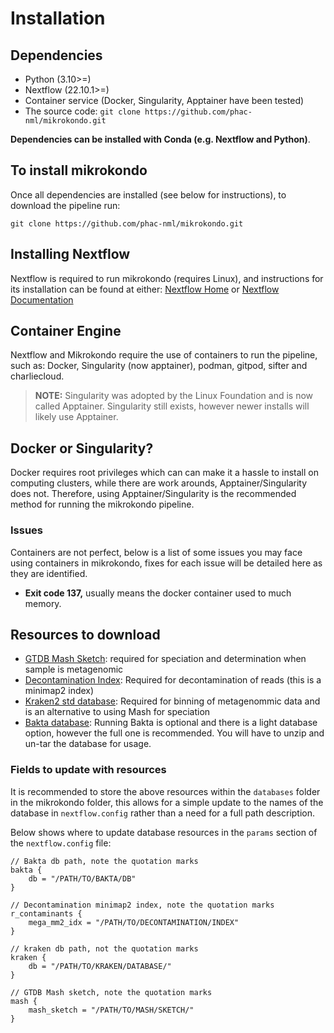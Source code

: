 # Installation

## Dependencies
- Python (3.10>=)
- Nextflow (22.10.1>=)
- Container service (Docker, Singularity, Apptainer have been tested)
- The source code: `git clone https://github.com/phac-nml/mikrokondo.git`

**Dependencies can be installed with Conda (e.g. Nextflow and Python)**. 

## To install mikrokondo
Once all dependencies are installed (see below for instructions), to download the pipeline run:

`git clone https://github.com/phac-nml/mikrokondo.git`

## Installing Nextflow
Nextflow is required to run mikrokondo (requires Linux), and instructions for its installation can be found at either: [Nextflow Home](https://www.nextflow.io/) or  [Nextflow Documentation](https://www.nextflow.io/docs/latest/getstarted.html#installation)

## Container Engine
Nextflow and Mikrokondo require the use of containers to run the pipeline, such as: Docker, Singularity (now apptainer), podman, gitpod, sifter and charliecloud. 

> **NOTE:** Singularity was adopted by the Linux Foundation and is now called Apptainer. Singularity still exists, however newer installs will likely use Apptainer.

## Docker or Singularity?
Docker requires root privileges which can can make it a hassle to install on computing clusters, while there are work arounds, Apptainer/Singularity does not. Therefore, using Apptainer/Singularity is the recommended method for running the mikrokondo pipeline.

### Issues
Containers are not perfect, below is a list of some issues you may face using containers in mikrokondo, fixes for each issue will be detailed here as they are identified. 

- **Exit code 137,** usually means the docker container used to much memory.

## Resources to download
- [GTDB Mash Sketch](https://zenodo.org/record/8408361): required for speciation and determination when sample is metagenomic
- [Decontamination Index](https://zenodo.org/record/8408557): Required for decontamination of reads (this is a minimap2 index)
- [Kraken2 std database](https://benlangmead.github.io/aws-indexes/k2): Required for binning of metagenommic data and is an alternative to using Mash for speciation
- [Bakta database](https://zenodo.org/record/7669534): Running Bakta is optional and there is a light database option, however the full one is recommended. You will have to unzip and un-tar the database for usage.

### Fields to update with resources
It is recommended to store the above resources within the `databases` folder in the mikrokondo folder, this allows for a simple update to the names of the database in `nextflow.config` rather than a need for a full path description.

Below shows where to update database resources in the `params` section of the `nextflow.config` file:

```
// Bakta db path, note the quotation marks
bakta {
    db = "/PATH/TO/BAKTA/DB"
}

// Decontamination minimap2 index, note the quotation marks
r_contaminants {
    mega_mm2_idx = "/PATH/TO/DECONTAMINATION/INDEX"
}

// kraken db path, not the quotation marks
kraken {
    db = "/PATH/TO/KRAKEN/DATABASE/"
}

// GTDB Mash sketch, note the quotation marks
mash {
    mash_sketch = "/PATH/TO/MASH/SKETCH/"
}

```
